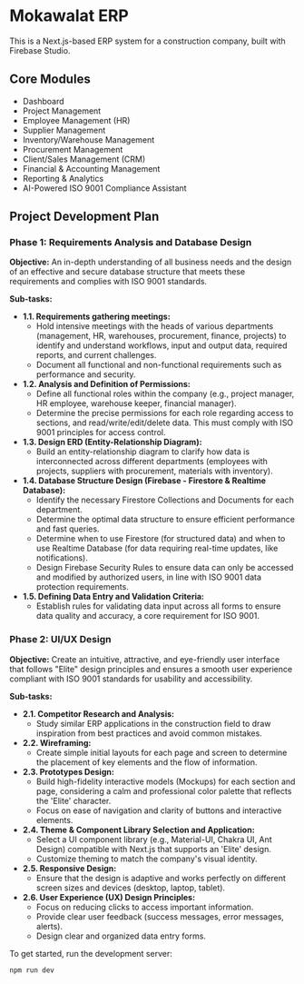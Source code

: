 # Mokawalat ERP

This is a Next.js-based ERP system for a construction company, built with Firebase Studio.

## Core Modules

- Dashboard
- Project Management
- Employee Management (HR)
- Supplier Management
- Inventory/Warehouse Management
- Procurement Management
- Client/Sales Management (CRM)
- Financial & Accounting Management
- Reporting & Analytics
- AI-Powered ISO 9001 Compliance Assistant

## Project Development Plan

### Phase 1: Requirements Analysis and Database Design

**Objective:** An in-depth understanding of all business needs and the design of an effective and secure database structure that meets these requirements and complies with ISO 9001 standards.

**Sub-tasks:**
- **1.1. Requirements gathering meetings:**
  - Hold intensive meetings with the heads of various departments (management, HR, warehouses, procurement, finance, projects) to identify and understand workflows, input and output data, required reports, and current challenges.
  - Document all functional and non-functional requirements such as performance and security.
- **1.2. Analysis and Definition of Permissions:**
  - Define all functional roles within the company (e.g., project manager, HR employee, warehouse keeper, financial manager).
  - Determine the precise permissions for each role regarding access to sections, and read/write/edit/delete data. This must comply with ISO 9001 principles for access control.
- **1.3. Design ERD (Entity-Relationship Diagram):**
  - Build an entity-relationship diagram to clarify how data is interconnected across different departments (employees with projects, suppliers with procurement, materials with inventory).
- **1.4. Database Structure Design (Firebase - Firestore & Realtime Database):**
  - Identify the necessary Firestore Collections and Documents for each department.
  - Determine the optimal data structure to ensure efficient performance and fast queries.
  - Determine when to use Firestore (for structured data) and when to use Realtime Database (for data requiring real-time updates, like notifications).
  - Design Firebase Security Rules to ensure data can only be accessed and modified by authorized users, in line with ISO 9001 data protection requirements.
- **1.5. Defining Data Entry and Validation Criteria:**
  - Establish rules for validating data input across all forms to ensure data quality and accuracy, a core requirement for ISO 9001.

### Phase 2: UI/UX Design

**Objective:** Create an intuitive, attractive, and eye-friendly user interface that follows "Elite" design principles and ensures a smooth user experience compliant with ISO 9001 standards for usability and accessibility.

**Sub-tasks:**
- **2.1. Competitor Research and Analysis:**
  - Study similar ERP applications in the construction field to draw inspiration from best practices and avoid common mistakes.
- **2.2. Wireframing:**
  - Create simple initial layouts for each page and screen to determine the placement of key elements and the flow of information.
- **2.3. Prototypes Design:**
  - Build high-fidelity interactive models (Mockups) for each section and page, considering a calm and professional color palette that reflects the 'Elite' character.
  - Focus on ease of navigation and clarity of buttons and interactive elements.
- **2.4. Theme & Component Library Selection and Application:**
  - Select a UI component library (e.g., Material-UI, Chakra UI, Ant Design) compatible with Next.js that supports an 'Elite' design.
  - Customize theming to match the company's visual identity.
- **2.5. Responsive Design:**
  - Ensure that the design is adaptive and works perfectly on different screen sizes and devices (desktop, laptop, tablet).
- **2.6. User Experience (UX) Design Principles:**
  - Focus on reducing clicks to access important information.
  - Provide clear user feedback (success messages, error messages, alerts).
  - Design clear and organized data entry forms.

To get started, run the development server:

```bash
npm run dev
```
